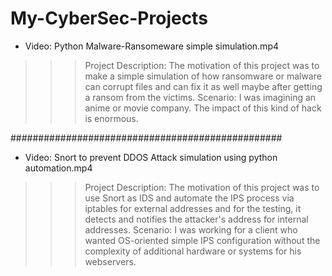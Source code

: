 # My-CyberSec-Projects

* Video: Python Malware-Ransomeware simple simulation.mp4
>>>Project Description: The motivation of this project was to make a simple simulation of how ransomware or malware can corrupt files and can fix it as well maybe after getting a ransom from the victims.
>>>Scenario: I was imagining an anime or movie company. The impact of this kind of hack is enormous.

#################################################

* Video: Snort to prevent DDOS Attack simulation using python automation.mp4
>>>Project Description: The motivation of this project was to use Snort as IDS and automate the IPS process via iptables for external addresses and for the testing, it detects and notifies the attacker's address for internal addresses.
>>>Scenario: I was working for a client who wanted OS-oriented simple IPS configuration without the complexity of additional hardware or systems for his webservers.

